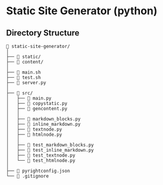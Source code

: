 # Static Site Generator (python)




## Directory Structure

     static-site-generator/
    │
    ├──  static/
    ├──  content/
    │
    ├──  main.sh
    ├──  test.sh
    ├──  server.py
    │
    ├──  src/
    │   ├──  main.py
    │   ├──  copystatic.py
    │   ├──  gencontent.py
    │   │
    │   ├──  markdown_blocks.py
    │   ├──  inline_markdown.py
    │   ├──  textnode.py
    │   ├──  htmlnode.py
    │   │
    │   ├──  test_markdown_blocks.py
    │   ├──  test_inline_markdown.py
    │   ├──  test_textnode.py
    │   └──  test_htmlnode.py
    │
    ├──  pyrightconfig.json
    └──  .gitignore
